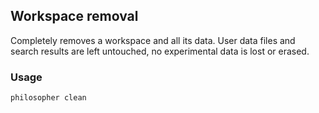 ## Workspace removal

Completely removes a workspace and all its data. User data files and search results are left untouched, no experimental data is lost or erased.


### Usage

`philosopher clean`
